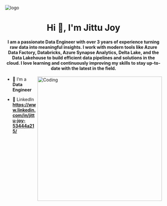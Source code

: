 ![logo](https://www.canva.com/design/DAGideTmaDg/_bjl5FvxTVu_oWGmCspw6Q/edit)
<h1 align="center">Hi 👋, I'm Jittu Joy</h1>
<h4 align="center">I am a passionate Data Engineer with over 3 years of experience turning raw data into meaningful insights. I work with modern tools like Azure Data Factory, Databricks, Azure Synapse Analytics, Delta Lake, and the Data Lakehouse to build efficient data pipelines and solutions in the cloud. I love learning and continuously improving my skills to stay up-to-date with the latest in the field.</h4>

<img align="right" alt="Coding" width="400" src="https://tenor.com/view/similarweb-data-data-nerds-research-marketing-gif-26761530">


- 🔭 I’m a **Data Engineer**


- 💬 LinkedIn **https://www.linkedin.com/in/jittu-joy-53444a215/**



